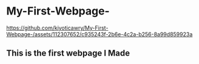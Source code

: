 # My-First-Webpage-


https://github.com/kiyoticawry/My-First-Webpage-/assets/112307652/c935243f-2b6e-4c2a-b256-8a99d859923a

## This is the first webpage I Made 

